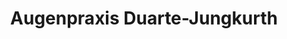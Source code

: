 ---
title: "Augenpraxis Duarte-Jungkurth"
url: /emmerich-am-rhein/augenpraxis-duarte-jungkurth/
shop: Optiker
---